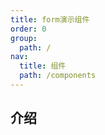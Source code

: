 ```yaml
---
title: form演示组件
order: 0
group:
  path: /
nav:
  title: 组件
  path: /components
---
```


## 介绍

<code src="../demos/base.tsx" />

<API src="./index.tsx"></API>
